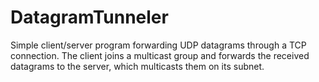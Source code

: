 # DatagramTunneler
Simple client/server program forwarding UDP datagrams through a TCP connection. The client joins a multicast group and forwards the received datagrams to the server, which multicasts them on its subnet.

